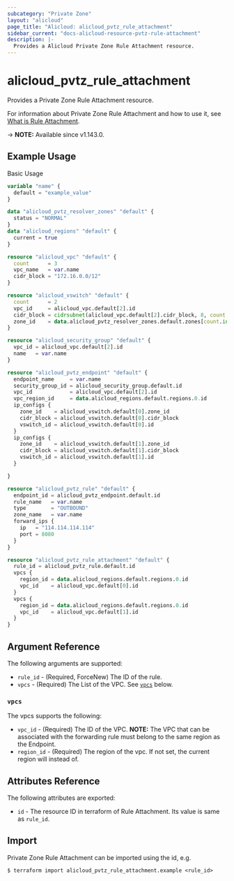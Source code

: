 ```yaml
---
subcategory: "Private Zone"
layout: "alicloud"
page_title: "Alicloud: alicloud_pvtz_rule_attachment"
sidebar_current: "docs-alicloud-resource-pvtz-rule-attachment"
description: |-
  Provides a Alicloud Private Zone Rule Attachment resource.
---
```


# alicloud_pvtz_rule_attachment

Provides a Private Zone Rule Attachment resource.

For information about Private Zone Rule Attachment and how to use it, see [What is Rule Attachment](https://www.alibabacloud.com/help/en/doc-detail/177601.htm).

-> **NOTE:** Available since v1.143.0.

## Example Usage

Basic Usage

```terraform
variable "name" {
  default = "example_value"
}

data "alicloud_pvtz_resolver_zones" "default" {
  status = "NORMAL"
}
data "alicloud_regions" "default" {
  current = true
}

resource "alicloud_vpc" "default" {
  count      = 3
  vpc_name   = var.name
  cidr_block = "172.16.0.0/12"
}

resource "alicloud_vswitch" "default" {
  count      = 2
  vpc_id     = alicloud_vpc.default[2].id
  cidr_block = cidrsubnet(alicloud_vpc.default[2].cidr_block, 8, count.index)
  zone_id    = data.alicloud_pvtz_resolver_zones.default.zones[count.index].zone_id
}

resource "alicloud_security_group" "default" {
  vpc_id = alicloud_vpc.default[2].id
  name   = var.name
}

resource "alicloud_pvtz_endpoint" "default" {
  endpoint_name     = var.name
  security_group_id = alicloud_security_group.default.id
  vpc_id            = alicloud_vpc.default[2].id
  vpc_region_id     = data.alicloud_regions.default.regions.0.id
  ip_configs {
    zone_id    = alicloud_vswitch.default[0].zone_id
    cidr_block = alicloud_vswitch.default[0].cidr_block
    vswitch_id = alicloud_vswitch.default[0].id
  }
  ip_configs {
    zone_id    = alicloud_vswitch.default[1].zone_id
    cidr_block = alicloud_vswitch.default[1].cidr_block
    vswitch_id = alicloud_vswitch.default[1].id
  }

}

resource "alicloud_pvtz_rule" "default" {
  endpoint_id = alicloud_pvtz_endpoint.default.id
  rule_name   = var.name
  type        = "OUTBOUND"
  zone_name   = var.name
  forward_ips {
    ip   = "114.114.114.114"
    port = 8080
  }
}

resource "alicloud_pvtz_rule_attachment" "default" {
  rule_id = alicloud_pvtz_rule.default.id
  vpcs {
    region_id = data.alicloud_regions.default.regions.0.id
    vpc_id    = alicloud_vpc.default[0].id
  }
  vpcs {
    region_id = data.alicloud_regions.default.regions.0.id
    vpc_id    = alicloud_vpc.default[1].id
  }
}
```

## Argument Reference

The following arguments are supported:

* `rule_id` - (Required, ForceNew) The ID of the rule.
* `vpcs` - (Required) The List of the VPC. See [`vpcs`](#vpcs) below.

### `vpcs`

The vpcs supports the following:

* `vpc_id` - (Required) The ID of the VPC.  **NOTE:** The VPC that can be associated with the forwarding rule must belong to the same region as the Endpoint.
* `region_id` - (Required) The region of the vpc. If not set, the current region will instead of.

## Attributes Reference

The following attributes are exported:

* `id` - The resource ID in terraform of Rule Attachment. Its value is same as `rule_id`.

## Import

Private Zone Rule Attachment can be imported using the id, e.g.

```shell
$ terraform import alicloud_pvtz_rule_attachment.example <rule_id>
```
